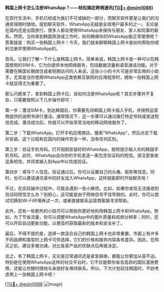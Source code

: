 **韩国上网卡怎么注册WhatsApp？——轻松搞定跨境通讯[[TG💪+ @esim1088](https://t.me/s/esim1088)]**

在现代生活中，手机已经成为我们不可或缺的一部分，而聊天软件更是让我们的沟通变得随时随地。提到聊天软件，WhatsApp无疑是全球用户最多的之一。无论是在国内还是出国旅行，很多人都会使用WhatsApp来保持与朋友、家人和同事的联系。然而，当你来到韩国旅游或工作时，如何确保你的WhatsApp能正常使用呢？答案就是：购买一张韩国上网卡！今天，我们就来聊聊韩国上网卡是如何帮助你顺利注册并使用WhatsApp的。

首先，让我们了解一下什么是韩国上网卡。简单来说，韩国上网卡是一种可以在韩国使用的SIM卡，它为你提供本地网络服务，包括数据流量和语音通话功能。对于需要在韩国长期居住或者短期访问的人来说，这张小小的卡片可是非常实用的小助手。尤其是当你想用WhatsApp这类依赖互联网的应用程序时，拥有一张韩国上网卡就显得尤为重要了。

那么问题来了，拿到韩国上网卡后，该如何注册WhatsApp呢？其实步骤并不复杂，只需要按照以下几步操作即可：

第一步：激活SIM卡。到达韩国后，你需要先将韩国上网卡插入手机，并按照运营商提供的说明书进行激活。通常情况下，这一步骤可以通过拨打特定号码或发送短信完成。激活成功后，你就可以开始享受当地的移动网络服务了。

第二步：下载WhatsApp。打开手机应用商店，搜索“WhatsApp”，然后点击下载并安装。这个过程和在国内的操作完全一样，没有任何区别。

第三步：验证手机号码。打开刚刚安装好的WhatsApp，按照提示输入你的韩国手机号码。此时，WhatsApp会向你的手机发送一条包含验证码的短信。请注意查收这条短信，并将其输入到App中以完成验证。

第四步：填写个人信息。验证通过后，你可以设置自己的头像、昵称等信息。同时，也可以邀请通讯录中的好友加入WhatsApp，这样就能即时开始聊天啦！

不过，在实际操作过程中，可能会遇到一些小麻烦。比如，如果你发现无法接收到验证码短信怎么办？别担心，这可能是由于网络信号不佳导致的。此时，你可以尝试切换到Wi-Fi环境再试一次，或者直接联系运营商客服寻求帮助。

此外，还有一些额外的小技巧可以帮助你更好地利用韩国上网卡和WhatsApp。例如，为了节省流量，你可以调整WhatsApp中的图片质量和视频分辨率；同时，还可以开启自动更新功能，以便及时获取最新的版本和安全补丁。

最后，不得不提的是，选择一款适合自己的韩国上网卡也非常重要。市面上有许多不同品牌和类型的上网卡可供选择，它们的价格和服务内容各有差异。因此，在购买之前，建议多做功课，对比各家产品的优缺点后再做决定。

总之，有了韩国上网卡，无论是日常通讯还是紧急联络，都能让你更加从容不迫。特别是在使用WhatsApp这样的社交平台时，它不仅能帮你省去高昂的国际漫游费用，还能让你随时随地与亲朋好友保持联系。所以，下次计划前往韩国时，不妨考虑带上一张韩国上网卡吧！

[[TG💪+ @esim1088](https://t.me/s/esim1088) ![Image](https://i.postimg.cc/4NQfJmqS/Snipaste-2025-05-13-00-14-12.png)]